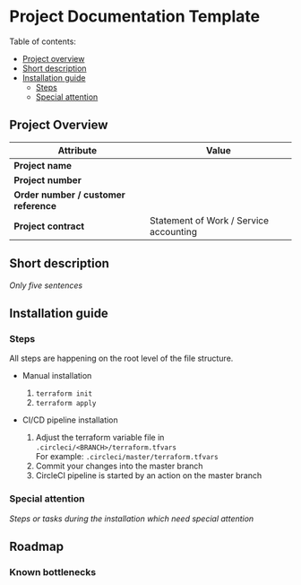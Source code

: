 # Project Documentation Template

Table of contents:

* [Project overview](#project-overview)
* [Short description](#short-description)
* [Installation guide](#installation-guide)
    * [Steps](#steps)
    * [Special attention](#special-attention)

## Project Overview

| Attribute                             | Value              |
|---------------------------------------|--------------------|
| **Project name**                      |  |
| **Project number**                    |  |
| **Order number / customer reference** |  |
| **Project contract**                  | Statement of Work / Service accounting |

## Short description

*Only five sentences*

## Installation guide

### Steps
All steps are happening on the root level of the file structure.

- Manual installation
  1. `terraform init`
  2. `terraform apply`


- CI/CD pipeline installation
  1. Adjust the terraform variable file in  `.circleci/<BRANCH>/terraform.tfvars`  
     For example: `.circleci/master/terraform.tfvars`
  2. Commit your changes into the master branch
  3. CircleCI pipeline is started by an action on the master branch

### Special attention

*Steps or tasks during the installation which need special attention*

## Roadmap

### Known bottlenecks
###  